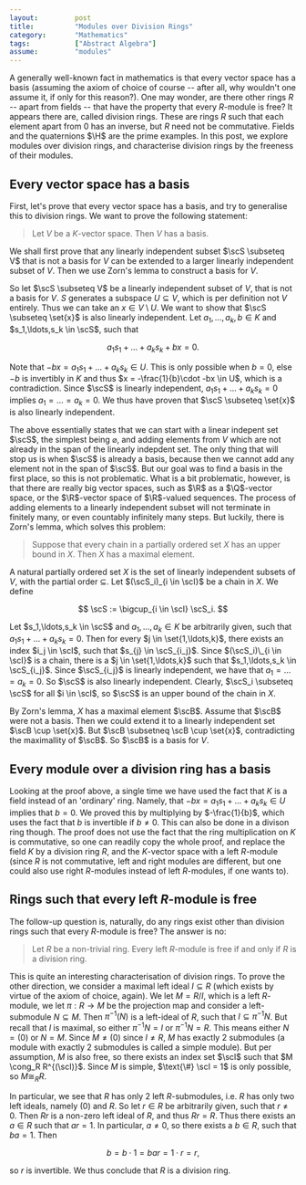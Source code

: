 ```yaml
---
layout:         post
title:          "Modules over Division Rings"
category:       "Mathematics"
tags:           ["Abstract Algebra"]
assume:         "modules"
---
```


A generally well-known fact in mathematics is that every vector space has a basis (assuming the axiom of choice of course -- after all, why wouldn't one assume it, if only for this reason?). One may wonder, are there other rings $R$ -- apart from fields -- that have the property that every $R$-module is free? It appears there are, called division rings. These are rings $R$ such that each element apart from 0 has an inverse, but $R$ need not be commutative. Fields and the quaternions $\H$ are the prime examples. In this post, we explore modules over division rings, and characterise division rings by the freeness of their modules.
<!--more-->

## Every vector space has a basis
First, let's prove that every vector space has a basis, and try to generalise this to division rings. We want to prove the following statement:

> Let $V$ be a $K$-vector space. Then $V$ has a basis.

We shall first prove that any linearly independent subset $\scS \subseteq V$ that is not a basis for $V$ can be extended to a larger linearly independent subset of $V$. Then we use Zorn's lemma to construct a basis for $V$.

So let $\scS \subseteq V$ be a linearly independent subset of $V$, that is not a basis for $V$. $S$ generates a subspace $U \subseteq V$, which is per definition not $V$ entirely. Thus we can take an $x \in V \setminus U$. We want to show that $\scS \subseteq \set{x}$ is also linearly independent. Let $a_1,\ldots,a_k,b \in K$ and $s_1,\ldots,s_k \in \scS$, such that 

$$
a_1 s_1 + \ldots + a_k s_k + bx = 0.
$$

Note that $-bx = a_1 s_1 + \ldots + a_k s_k \in U$. This is only possible when $b = 0$, else $-b$ is invertibly in $K$ and thus $x = -\frac{1}{b}\cdot -bx \in U$, which is a contradiction. Since $\scS$ is linearly independent, $a_1 s_1 + \ldots + a_k s_k = 0$ implies $a_1 = \ldots = a_k = 0$. We thus have proven that $\scS \subseteq \set{x}$ is also linearly independent.

The above essentially states that we can start with a linear indepent set $\scS$, the simplest being $\varnothing$, and adding elements from $V$ which are not already in the span of the linearly indepdent set. The only thing that will stop us is when $\scS$ is already a basis, because then we cannot add any element not in the span of $\scS$. But our goal was to find a basis in the first place, so this is not problematic. What is a bit problematic, however, is that there are really big vector spaces, such as $\R$ as a $\Q$-vector space, or the $\R$-vector space of $\R$-valued sequences. The process of adding elements to a linearly independent subset will not terminate in finitely many, or even countably infinitely many steps. But luckily, there is Zorn's lemma, which solves this problem:

> Suppose that every chain in a partially ordered set $X$ has an upper bound in $X$. Then $X$ has a maximal element.

A natural partially ordered set $X$ is the set of linearly independent subsets of $V$, with the partial order $\subseteq$. Let $(\scS_i)_{i \in \scI}$ be a chain in $X$. We define

$$
\scS := \bigcup_{i \in \scI} \scS_i.
$$

Let $s_1,\ldots,s_k \in \scS$ and $a_1,\ldots,a_k \in K$ be arbitrarily given, such that $a_1 s_1 + \ldots + a_k s_k = 0$. Then for every $j \in \set{1,\ldots,k}$, there exists an index $i_j \in \scI$, such that $s_{j} \in \scS_{i_j}$. Since $(\scS_i)\_{i \in \scI}$ is a chain, there is a $j \in \set{1,\ldots,k}$ such that $s_1,\ldots,s_k \in \scS_{i_j}$. Since $\scS_{i_j}$ is linearly independent, we have that $a_1 = \ldots = a_k = 0$. So $\scS$ is also linearly independent. Clearly, $\scS_i \subseteq \scS$ for all $i \in \scI$, so $\scS$ is an upper bound of the chain in $X$.

By Zorn's lemma, $X$ has a maximal element $\scB$. Assume that $\scB$ were not a basis. Then we could extend it to a linearly independent set $\scB \cup \set{x}$. But $\scB \subsetneq \scB \cup \set{x}$, contradicting the maximallity of $\scB$. So $\scB$ is a basis for $V$.

## Every module over a division ring has a basis
Looking at the proof above, a single time we have used the fact that $K$ is a field instead of an 'ordinary' ring. Namely, that $-bx = a_1 s_1 + \ldots + a_k s_k \in U$ implies that $b= 0$. We proved this by multiplying by $-\frac{1}{b}$, which uses the fact that $b$ is invertible if $b \neq 0$. This can also be done in a divison ring though. The proof does not use the fact that the ring multiplication on $K$ is commutative, so one can readily copy the whole proof, and replace the field $K$ by a division ring $R$, and the $K$-vector space with a left $R$-module (since $R$ is not commutative, left and right modules are different, but one could also use right $R$-modules instead of left $R$-modules, if one wants to).

## Rings such that every left $R$-module is free
The follow-up question is, naturally, do any rings exist other than division rings such that every $R$-module is free? The answer is no:

> Let $R$ be a non-trivial ring. Every left $R$-module is free if and only if $R$ is a division ring.

This is quite an interesting characterisation of division rings. To prove the other direction, we consider a maximal left ideal $I \subseteq R$ (which exists by virtue of the axiom of choice, again). We let $M = R/I$, which is a left $R$-module, we let $\pi : R \to M$ be the projection map and consider a left-submodule $N \subseteq M$. Then $\pi^{-1}(N)$ is a left-ideal of $R$, such that $I \subseteq \pi^{-1}N$. But recall that $I$ is maximal, so either $\pi^{-1}N = I$ or $\pi^{-1}N = R$. This means either $N = (0)$ or $N = M$. Since $M \neq (0)$ since $I \neq R$, $M$ has exactly $2$ submodules (a module with exactly $2$ submodules is called a simple module). But per assumption, $M$ is also free, so there exists an index set $\scI$ such that $M \cong_R R^{(\scI)}$. Since $M$ is simple, $\text{\#} \scI = 1$ is only possible, so $M \cong_R R$.

In particular, we see that $R$ has only $2$ left $R$-submodules, i.e. $R$ has only two left ideals, namely $(0)$ and $R$. So let $r \in R$ be arbitrarily given, such that $r \neq 0$. Then $Rr$ is a non-zero left ideal of $R$, and thus $Rr = R$. Thus there exists an $a \in R$ such that $ar = 1$. In particular, $a \neq 0$, so there exists a $b \in R$, such that $ba = 1$. Then

$$
b = b \cdot 1 = bar = 1 \cdot r = r,
$$

so $r$ is invertible. We thus conclude that $R$ is a division ring.

